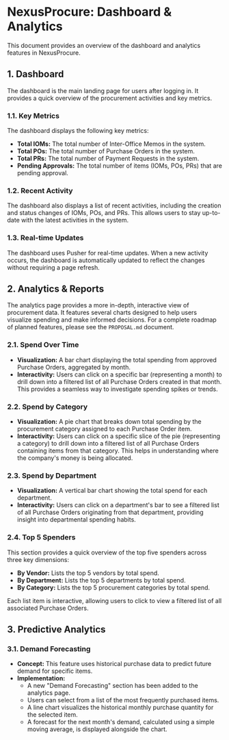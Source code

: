 # NexusProcure: Dashboard & Analytics

This document provides an overview of the dashboard and analytics features in NexusProcure.

## 1. Dashboard

The dashboard is the main landing page for users after logging in. It provides a quick overview of the procurement activities and key metrics.

### 1.1. Key Metrics

The dashboard displays the following key metrics:

*   **Total IOMs:** The total number of Inter-Office Memos in the system.
*   **Total POs:** The total number of Purchase Orders in the system.
*   **Total PRs:** The total number of Payment Requests in the system.
*   **Pending Approvals:** The total number of items (IOMs, POs, PRs) that are pending approval.

### 1.2. Recent Activity

The dashboard also displays a list of recent activities, including the creation and status changes of IOMs, POs, and PRs. This allows users to stay up-to-date with the latest activities in the system.

### 1.3. Real-time Updates

The dashboard uses Pusher for real-time updates. When a new activity occurs, the dashboard is automatically updated to reflect the changes without requiring a page refresh.

## 2. Analytics & Reports

The analytics page provides a more in-depth, interactive view of procurement data. It features several charts designed to help users visualize spending and make informed decisions. For a complete roadmap of planned features, please see the `PROPOSAL.md` document.

### 2.1. Spend Over Time

*   **Visualization:** A bar chart displaying the total spending from approved Purchase Orders, aggregated by month.
*   **Interactivity:** Users can click on a specific bar (representing a month) to drill down into a filtered list of all Purchase Orders created in that month. This provides a seamless way to investigate spending spikes or trends.

### 2.2. Spend by Category

*   **Visualization:** A pie chart that breaks down total spending by the procurement category assigned to each Purchase Order item.
*   **Interactivity:** Users can click on a specific slice of the pie (representing a category) to drill down into a filtered list of all Purchase Orders containing items from that category. This helps in understanding where the company's money is being allocated.

### 2.3. Spend by Department

*   **Visualization:** A vertical bar chart showing the total spend for each department.
*   **Interactivity:** Users can click on a department's bar to see a filtered list of all Purchase Orders originating from that department, providing insight into departmental spending habits.

### 2.4. Top 5 Spenders

This section provides a quick overview of the top five spenders across three key dimensions:

*   **By Vendor:** Lists the top 5 vendors by total spend.
*   **By Department:** Lists the top 5 departments by total spend.
*   **By Category:** Lists the top 5 procurement categories by total spend.

Each list item is interactive, allowing users to click to view a filtered list of all associated Purchase Orders.

## 3. Predictive Analytics

### 3.1. Demand Forecasting
*   **Concept:** This feature uses historical purchase data to predict future demand for specific items.
*   **Implementation:**
    *   A new "Demand Forecasting" section has been added to the analytics page.
    *   Users can select from a list of the most frequently purchased items.
    *   A line chart visualizes the historical monthly purchase quantity for the selected item.
    *   A forecast for the next month's demand, calculated using a simple moving average, is displayed alongside the chart.